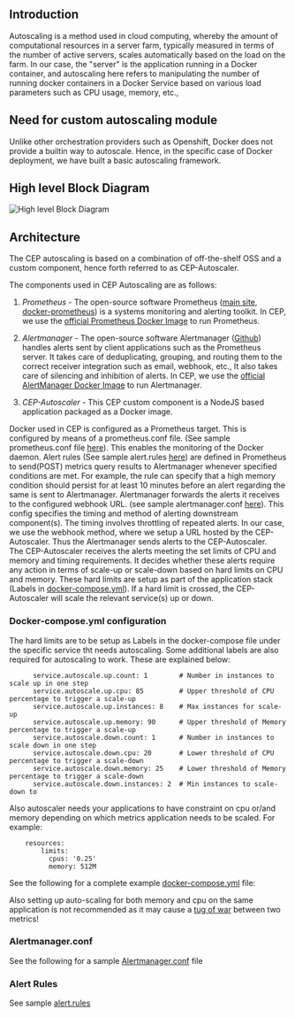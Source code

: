 ## Introduction

Autoscaling is a method used in cloud computing, whereby the amount of computational resources in a server farm, typically measured in terms of the number of active servers, scales automatically based on the load on the farm.
In our case, the "server" is the application running in a Docker container, and autoscaling here refers to manipulating the number of running docker containers in a Docker Service based on various load parameters such as CPU usage, memory, etc.,

## Need for custom autoscaling module

Unlike other orchestration providers such as Openshift, Docker does not provide a builtin way to autoscale. Hence, in the specific case of Docker deployment, we have built a basic autoscaling framework.

## High level Block Diagram

![High level Block Diagram](../../images/cep/autoscaler-arch2.jpg)


## Architecture

The CEP autoscaling is based on a combination of off-the-shelf OSS and a custom component, hence forth referred to as CEP-Autoscaler.

The components used in CEP Autoscaling are as follows:

1. *Prometheus* - The open-source software Prometheus ([main site](https://prometheus.io/), [docker-prometheus](https://docs.docker.com/engine/admin/prometheus/)) is a systems monitoring and alerting toolkit. In CEP, we use the [official Prometheus Docker Image](https://hub.docker.com/r/prom/prometheus/) to run Prometheus. 

2. *Alertmanager* - The open-source software Alertmanager ([Github](https://github.com/prometheus/alertmanager)) handles alerts sent by client applications such as the Prometheus server. It takes care of deduplicating, grouping, and routing them to the correct receiver integration such as email, webhook, etc., It also takes care of silencing and inhibition of alerts. In CEP, we use the [official AlertManager Docker Image](https://hub.docker.com/r/prom/alertmanager/)  to run Alertmanager.

3. *CEP-Autoscaler* - This CEP custom component is a NodeJS based application packaged as a Docker image. 

Docker used in CEP is configured as a Prometheus target. This is configured by means of a prometheus.conf file. (See sample prometheus.conf file [here](./prometheus.conf)). This enables the monitoring of the Docker daemon. Alert rules (See sample alert.rules [here](./alert.rules)) are defined in Prometheus to send(POST) metrics query results to Alertmanager whenever specified conditions are met. For example, the rule can specify that a high memory condition should persist for at least 10 minutes before an alert regarding the same is sent to Alertmanager.
Alertmanager forwards the alerts it receives to the configured webhook URL. (see sample alertmanager.conf [here](./alertmanager.conf)). This config specifies the timing and method of alerting downstream component(s). The timing involves throttling of repeated alerts. In our case, we use the webhook method, where we setup a URL hosted by the CEP-Autoscaler. Thus the Alertmanager sends alerts to the CEP-Autoscaler.   
The CEP-Autoscaler receives the alerts meeting the set limits of CPU and memory and timing requirements. It decides whether these alerts require any action in terms of scale-up or scale-down based on hard limits on CPU and memory. These hard limits are setup as part of the application stack (Labels in [docker-compose.yml](./docker-compose-app-cpu.yml)). If a hard limit is crossed, the CEP-Autoscaler will scale the relevant service(s) up or down.


### Docker-compose.yml configuration

The hard limits are to be setup as Labels in the docker-compose file under the specific service tht needs autoscaling. 
Some additional labels are also required for autoscaling to work. These are explained below:

```
      service.autoscale.up.count: 1        # Number in instances to scale up in one step
      service.autoscale.up.cpu: 85         # Upper threshold of CPU percentage to trigger a scale-up
      service.autoscale.up.instances: 8    # Max instances for scale-up
      service.autoscale.up.memory: 90      # Upper threshold of Memory percentage to trigger a scale-up
      service.autoscale.down.count: 1      # Number in instances to scale down in one step
      service.autoscale.down.cpu: 20       # Lower threshold of CPU percentage to trigger a scale-down
      service.autoscale.down.memory: 25    # Lower threshold of Memory percentage to trigger a scale-down
      service.autoscale.down.instances: 2  # Min instances to scale-down to

```

Also autoscaler needs your applications to have constraint on cpu or/and memory depending on which metrics application needs to be scaled. For example:

```
    resources:
        limits:
          cpus: '0.25'
          memory: 512M

```

See the following for a complete example [docker-compose.yml](./docker-compose-app.yml) file:

Also setting up auto-scaling for both memory and cpu on the same application is not recommended as it may cause a [tug of war](https://en.wikipedia.org/wiki/Tug_of_war) between two metrics!

### Alertmanager.conf

See the following for a sample [Alertmanager.conf](./alertmanager.conf) file

### Alert Rules

See sample [alert.rules](./alert.rules)


